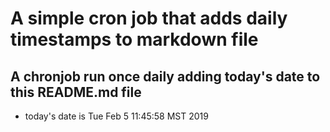 A simple cron job that adds daily timestamps to markdown file
============================================================
## A chronjob run once daily adding today's date to this README.md file
* today's date is Tue Feb  5 11:45:58 MST 2019
